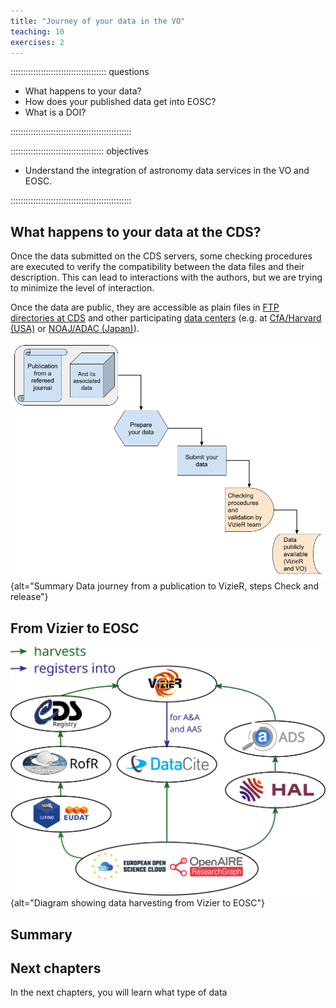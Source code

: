 ```yaml
---
title: "Journey of your data in the VO"
teaching: 10
exercises: 2
---
```


:::::::::::::::::::::::::::::::::::::: questions

- What happens to your data?
- How does your published data get into EOSC?
- What is a DOI?

::::::::::::::::::::::::::::::::::::::::::::::::

::::::::::::::::::::::::::::::::::::: objectives

- Understand the integration of astronomy data services in the VO and EOSC.

::::::::::::::::::::::::::::::::::::::::::::::::



<!--  ----------------------------------------- -->
<!--            Data at CDS                     -->
<!--  ----------------------------------------- -->
## What happens to your data at the CDS? 

Once the data submitted on the CDS servers, some checking procedures are executed to verify the compatibility between the data files and their description. This can lead to interactions with the authors, but we are trying to minimize the level of interaction. 

Once the data are public, they are accessible as plain files in [FTP directories at CDS][ftp-cats] and other participating [data centers][vizier-mirors] (e.g. at [CfA/Harvard (USA)][vizier-at-cfa] or [NOAJ/ADAC (Japan)][vizier-at-noaj]).


![Data journey from a publication to VizieR: steps Check and Release](https://raw.githubusercontent.com/cds-astro/a-FAIR-journey-for-astronomical-data/main/episodes/images/vizier_paths_check.png){alt="Summary Data journey from a publication to VizieR, steps Check and release"}




<!--  ----------------------------------------- -->
<!--            Journey of your data            -->
<!--  ----------------------------------------- -->
## From Vizier to EOSC

![Harvest map from Vizier to EOSC Explore (inferred, not official)](https://raw.githubusercontent.com/cds-astro/a-FAIR-journey-for-astronomical-data/main/episodes/images/harvest_map_from_discussion_with_Gilles.svg){alt="Diagram showing data harvesting from Vizier to EOSC"}


## Summary

<!--  ----------------------------------------- -->
<!--            Next Chapters                   -->
<!--  ----------------------------------------- -->
## Next chapters

In the next chapters, you will learn what type of data 


<!--  ----------------------------------------- -->
<!--            Link references                 -->
<!--  ----------------------------------------- -->
[vizier-homepage]: https://vizier.cds.unistra.fr/index.gml
[ftp-cats]: https://cdsarc.cds.unistra.fr/viz-bin/ftp-index
[vizier-service]: https://vizier.cds.unistra.fr/viz-bin/VizieR
[vizier-mirors]: https://vizier.cfa.harvard.edu/vizier/mirrors.gml
[vizier-at-cfa]: http://vizier.nao.ac.jp/
[vizier-at-noaj]: https://vizier.cfa.harvard.edu/
